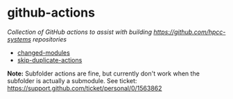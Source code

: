 # github-actions

_Collection of GitHub actions to assist with building https://github.com/hpcc-systems repositories_

* [changed-modules](./changed-modules)
* [skip-duplicate-actions](./skip-duplicate-actions)

**Note:**  Subfolder actions are fine, but currently don't work when the subfolder is actually a submodule.  See ticket:  https://support.github.com/ticket/personal/0/1563862


